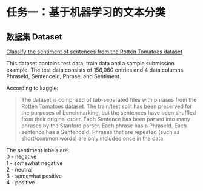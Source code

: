 # 任务一：基于机器学习的文本分类

## 数据集 Dataset
[Classify the sentiment of sentences from the Rotten Tomatoes dataset](https://www.kaggle.com/c/sentiment-analysis-on-movie-reviews)

This dataset contains test data, train data and a sample submission example.
The test data consists of 156,060 entries and 4 data columns: PhraseId, SentenceId, Phrase, and Sentiment.

According to kaggle:
> The dataset is comprised of tab-separated files with phrases from the Rotten Tomatoes dataset. The train/test split has been preserved for the purposes of benchmarking, but the sentences have been shuffled from their original order. Each Sentence has been parsed into many phrases by the Stanford parser. Each phrase has a PhraseId. Each sentence has a SentenceId. Phrases that are repeated (such as short/common words) are only included once in the data.

The sentiment labels are:  
0 - negative  
1 - somewhat negative  
2 - neutral  
3 - somewhat positive  
4 - positive  